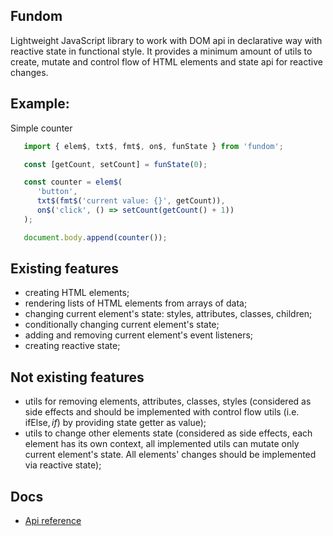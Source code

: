 ## Fundom

Lightweight JavaScript library to work with DOM api in declarative way with reactive state in functional style.
It provides a minimum amount of utils to create, mutate and control flow of HTML elements and state api for reactive changes.

## Example:

Simple counter
```typescript
   import { elem$, txt$, fmt$, on$, funState } from 'fundom';

   const [getCount, setCount] = funState(0);

   const counter = elem$(
      'button',
      txt$(fmt$('current value: {}', getCount)),
      on$('click', () => setCount(getCount() + 1))
   );

   document.body.append(counter());
```

## Existing features

- creating HTML elements;
- rendering lists of HTML elements from arrays of data;
- changing current element's state: styles, attributes, classes, children;
- conditionally changing current element's state;
- adding and removing current element's event listeners;
- creating reactive state;

## Not existing features

- utils for removing elements, attributes, classes, styles (considered as side effects and should be implemented with control flow utils (i.e. ifElse$, if$) by providing state getter as value);
- utils to change other elements state (considered as side effects, each element has its own context, all implemented utils can mutate only current element's state. All elements' changes should be implemented via reactive state);

## Docs

- [Api reference](./docs/api-reference.md)